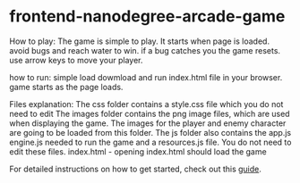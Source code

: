frontend-nanodegree-arcade-game
===============================
How to play:
The game is simple to play. It starts when page is loaded.
avoid bugs and reach water to win. if a bug catches you the game resets.
use arrow keys to move your player.

how to run:
simple load dowmload and run index.html file in your browser.
game starts as the page loads.

Files explanation:
The css folder contains a style.css file which you do not need to edit
The images folder contains the png image files, which are used when displaying the game. The images for the player and enemy character are going to be loaded from this folder.
The js folder also contains the app.js engine.js needed to run the game and a resources.js file. You do not need to edit these files.
index.html - opening index.html should load the game

For detailed instructions on how to get started, check out this [guide](https://docs.google.com/document/d/1v01aScPjSWCCWQLIpFqvg3-vXLH2e8_SZQKC8jNO0Dc/pub?embedded=true).
